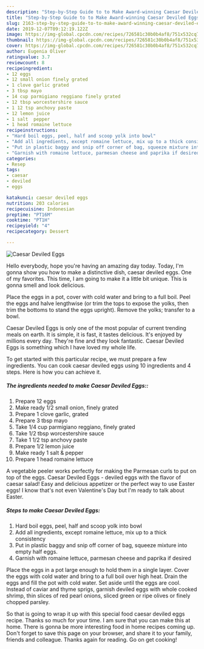 ```yaml
---
description: "Step-by-Step Guide to to Make Award-winning Caesar Deviled Eggs"
title: "Step-by-Step Guide to to Make Award-winning Caesar Deviled Eggs"
slug: 2163-step-by-step-guide-to-to-make-award-winning-caesar-deviled-eggs
date: 2019-12-07T09:12:19.122Z
image: https://img-global.cpcdn.com/recipes/726581c30b0b4af8/751x532cq70/caesar-deviled-eggs-recipe-main-photo.jpg
thumbnail: https://img-global.cpcdn.com/recipes/726581c30b0b4af8/751x532cq70/caesar-deviled-eggs-recipe-main-photo.jpg
cover: https://img-global.cpcdn.com/recipes/726581c30b0b4af8/751x532cq70/caesar-deviled-eggs-recipe-main-photo.jpg
author: Eugenia Oliver
ratingvalue: 3.7
reviewcount: 8
recipeingredient:
- 12 eggs
- 12 small onion finely grated
- 1 clove garlic grated
- 3 tbsp mayo
- 14 cup parmigiano reggiano finely grated
- 12 tbsp worcestershire sauce
- 1 12 tsp anchovy paste
- 12 lemon juice
- 1 salt  pepper
- 1 head romaine lettuce
recipeinstructions:
- "Hard boil eggs, peel, half and scoop yolk into bowl"
- "Add all ingredients, except romaine lettuce, mix up to a thick consistency"
- "Put in plastic baggy and snip off corner of bag, squeeze mixture into empty half eggs."
- "Garnish with romaine lettuce, parmesan cheese and paprika if desired"
categories:
- Resep
tags:
- caesar
- deviled
- eggs

katakunci: caesar deviled eggs
nutrition: 203 calories
recipecuisine: Indonesian
preptime: "PT16M"
cooktime: "PT1H"
recipeyield: "4"
recipecategory: Dessert

---
```



![Caesar Deviled Eggs](https://img-global.cpcdn.com/recipes/726581c30b0b4af8/751x532cq70/caesar-deviled-eggs-recipe-main-photo.jpg)

Hello everybody, hope you're having an amazing day today. Today, I'm gonna show you how to make a distinctive dish, caesar deviled eggs. One of my favorites. This time, I am going to make it a little bit unique. This is gonna smell and look delicious.

Place the eggs in a pot, cover with cold water and bring to a full boil. Peel the eggs and halve lengthwise (or trim the tops to expose the yolks, then trim the bottoms to stand the eggs upright). Remove the yolks; transfer to a bowl.

Caesar Deviled Eggs is only one of the most popular of current trending meals on earth. It is simple, it is fast, it tastes delicious. It's enjoyed by millions every day. They're fine and they look fantastic. Caesar Deviled Eggs is something which I have loved my whole life.


To get started with this particular recipe, we must prepare a few ingredients. You can cook caesar deviled eggs using 10 ingredients and 4 steps. Here is how you can achieve it.

##### The ingredients needed to make Caesar Deviled Eggs::

1. Prepare 12 eggs
1. Make ready 1/2 small onion, finely grated
1. Prepare 1 clove garlic, grated
1. Prepare 3 tbsp mayo
1. Take 1/4 cup parmigiano reggiano, finely grated
1. Take 1/2 tbsp worcestershire sauce
1. Take 1 1/2 tsp anchovy paste
1. Prepare 1/2 lemon juice
1. Make ready 1 salt &amp; pepper
1. Prepare 1 head romaine lettuce


A vegetable peeler works perfectly for making the Parmesan curls to put on top of the eggs. Caesar Deviled Eggs - deviled eggs with the flavor of caesar salad! Easy and delicious appetizer or the perfect way to use Easter eggs! I know that&#39;s not even Valentine&#39;s Day but I&#39;m ready to talk about Easter. 

##### Steps to make Caesar Deviled Eggs:

1. Hard boil eggs, peel, half and scoop yolk into bowl
1. Add all ingredients, except romaine lettuce, mix up to a thick consistency
1. Put in plastic baggy and snip off corner of bag, squeeze mixture into empty half eggs.
1. Garnish with romaine lettuce, parmesan cheese and paprika if desired


Place the eggs in a pot large enough to hold them in a single layer. Cover the eggs with cold water and bring to a full boil over high heat. Drain the eggs and fill the pot with cold water. Set aside until the eggs are cool. Instead of caviar and thyme sprigs, garnish deviled eggs with whole cooked shrimp, thin slices of red pearl onions, sliced green or ripe olives or finely chopped parsley. 

So that is going to wrap it up with this special food caesar deviled eggs recipe. Thanks so much for your time. I am sure that you can make this at home. There is gonna be more interesting food in home recipes coming up. Don't forget to save this page on your browser, and share it to your family, friends and colleague. Thanks again for reading. Go on get cooking!
